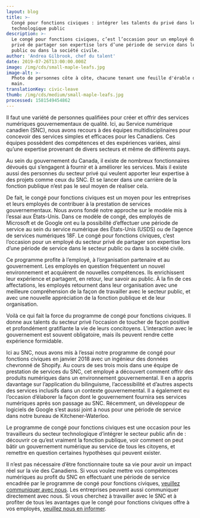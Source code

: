 ```yaml
---
layout: blog
title: >-
  Congé pour fonctions civiques : intégrer les talents du privé dans le secteur
  technologique public
description: >-
  Le congé pour fonctions civiques, c’est l’occasion pour un employé du secteur
  privé de partager son expertise lors d’une période de service dans le secteur
  public ou dans la société civile.
author: 'Andrea Gilbrook, chef du talent'
date: 2019-07-26T13:00:00.000Z
image: /img/cds/small-maple-leafs.jpg
image-alt: >-
  Photo de personnes côte à côte, chacune tenant une feuille d'érable dans sa
  main.
translationKey: civic-leave
thumb: /img/cds/medium/small-maple-leafs.jpg
processed: 1581549454862
---
```

Il faut une variété de personnes qualifiées pour créer et offrir des services numériques gouvernementaux de qualité. Ici, au Service numérique canadien (SNC), nous avons recours à des équipes multidisciplinaires pour concevoir des services simples et efficaces pour les Canadiens. Ces équipes possèdent des compétences et des expériences variées, ainsi qu’une expertise provenant de divers secteurs et même de différents pays. 



Au sein du gouvernement du Canada, il existe de nombreux fonctionnaires dévoués qui s’engagent à fournir et à améliorer les services. Mais il existe aussi des personnes du secteur privé qui veulent apporter leur expertise à des projets comme ceux du SNC. Et se lancer dans une carrière de la fonction publique n’est pas le seul moyen de réaliser cela.



De fait, le congé pour fonctions civiques est un moyen pour les entreprises et leurs employés de contribuer à la prestation de services gouvernementaux. Nous avons fondé notre approche sur le modèle mis à l’essai aux États-Unis. Dans ce modèle de congé, des employés de Microsoft et de Google ont eu la possibilité d’effectuer une période de service au sein du service numérique des États-Unis (USDS) ou de l’agence de services numériques 18F. Le congé pour fonctions civiques, c’est l’occasion pour un employé du secteur privé de partager son expertise lors d’une période de service dans le secteur public ou dans la société civile. 



Ce programme profite à l’employé, à l’organisation partenaire et au gouvernement. Les employés en question fréquentent un nouvel environnement et acquièrent de nouvelles compétences. Ils enrichissent leur expérience et partagent, en retour, leur savoir au public. À la fin de ces affectations, les employés retournent dans leur organisation avec une meilleure compréhension de la façon de travailler avec le secteur public, et avec une nouvelle appréciation de la fonction publique et de leur organisation. 



Voilà ce qui fait la force du programme de congé pour fonctions civiques. Il donne aux talents du secteur privé l’occasion de toucher de façon positive et profondément gratifiante la vie de leurs concitoyens. L’interaction avec le gouvernement est souvent obligatoire, mais ils peuvent rendre cette expérience formidable.



Ici au SNC, nous avons mis à l’essai notre programme de congé pour fonctions civiques en janvier 2018 avec un ingénieur des données chevronné de Shopify. Au cours de ses trois mois dans une équipe de prestation de services du SNC, cet employé a découvert comment offrir des produits numériques dans un environnement gouvernemental. Il en a appris davantage sur l’application du bilinguisme, l’accessibilité et d’autres aspects des services inclusifs dans un contexte gouvernemental. Il a également eu l’occasion d’élaborer la façon dont le gouvernement fournira ses services numériques après son passage au SNC. Récemment, un développeur de logiciels de Google s’est aussi joint à nous pour une période de service dans notre bureau de Kitchener-Waterloo. 



Le programme de congé pour fonctions civiques est une occasion pour les travailleurs du secteur technologique d’intégrer le secteur public afin de : découvrir ce qu’est vraiment la fonction publique, voir comment on peut bâtir un gouvernement numérique au service de tous les citoyens, et remettre en question certaines hypothèses qui peuvent exister. 



Il n’est pas nécessaire d’être fonctionnaire toute sa vie pour avoir un impact réel sur la vie des Canadiens. Si vous voulez mettre vos compétences numériques au profit du SNC en effectuant une période de service encadrée par le programme de congé pour fonctions civiques, [veuillez communiquer avec nous](mailto:cds-snc@tbs-sct.gc.ca). Les entreprises peuvent aussi communiquer directement avec nous. Si vous cherchez à travailler avec le SNC et à profiter de tous les avantages que le congé pour fonctions civiques offre à vos employés, [veuillez nous en informer](mailto:cds-snc@tbs-sct.gc.ca).


